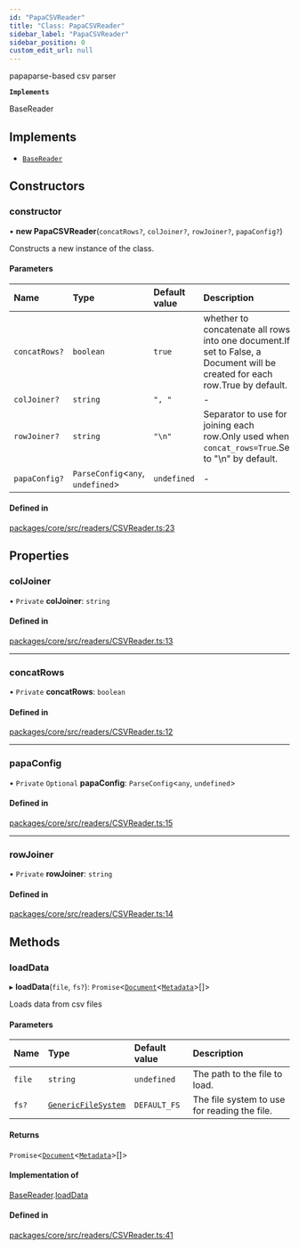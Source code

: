 ```yaml
---
id: "PapaCSVReader"
title: "Class: PapaCSVReader"
sidebar_label: "PapaCSVReader"
sidebar_position: 0
custom_edit_url: null
---
```


papaparse-based csv parser

**`Implements`**

BaseReader

## Implements

- [`BaseReader`](../interfaces/BaseReader.md)

## Constructors

### constructor

• **new PapaCSVReader**(`concatRows?`, `colJoiner?`, `rowJoiner?`, `papaConfig?`)

Constructs a new instance of the class.

#### Parameters

| Name          | Type                               | Default value | Description                                                                                                                 |
| :------------ | :--------------------------------- | :------------ | :-------------------------------------------------------------------------------------------------------------------------- |
| `concatRows?` | `boolean`                          | `true`        | whether to concatenate all rows into one document.If set to False, a Document will be created for each row.True by default. |
| `colJoiner?`  | `string`                           | `", "`        | -                                                                                                                           |
| `rowJoiner?`  | `string`                           | `"\n"`        | Separator to use for joining each row.Only used when `concat_rows=True`.Set to "\n" by default.                             |
| `papaConfig?` | `ParseConfig`<`any`, `undefined`\> | `undefined`   | -                                                                                                                           |

#### Defined in

[packages/core/src/readers/CSVReader.ts:23](https://github.com/run-llama/LlamaIndexTS/blob/d613bbd/packages/core/src/readers/CSVReader.ts#L23)

## Properties

### colJoiner

• `Private` **colJoiner**: `string`

#### Defined in

[packages/core/src/readers/CSVReader.ts:13](https://github.com/run-llama/LlamaIndexTS/blob/d613bbd/packages/core/src/readers/CSVReader.ts#L13)

---

### concatRows

• `Private` **concatRows**: `boolean`

#### Defined in

[packages/core/src/readers/CSVReader.ts:12](https://github.com/run-llama/LlamaIndexTS/blob/d613bbd/packages/core/src/readers/CSVReader.ts#L12)

---

### papaConfig

• `Private` `Optional` **papaConfig**: `ParseConfig`<`any`, `undefined`\>

#### Defined in

[packages/core/src/readers/CSVReader.ts:15](https://github.com/run-llama/LlamaIndexTS/blob/d613bbd/packages/core/src/readers/CSVReader.ts#L15)

---

### rowJoiner

• `Private` **rowJoiner**: `string`

#### Defined in

[packages/core/src/readers/CSVReader.ts:14](https://github.com/run-llama/LlamaIndexTS/blob/d613bbd/packages/core/src/readers/CSVReader.ts#L14)

## Methods

### loadData

▸ **loadData**(`file`, `fs?`): `Promise`<[`Document`](Document.md)<[`Metadata`](../#metadata)\>[]\>

Loads data from csv files

#### Parameters

| Name   | Type                                                      | Default value | Description                                  |
| :----- | :-------------------------------------------------------- | :------------ | :------------------------------------------- |
| `file` | `string`                                                  | `undefined`   | The path to the file to load.                |
| `fs?`  | [`GenericFileSystem`](../interfaces/GenericFileSystem.md) | `DEFAULT_FS`  | The file system to use for reading the file. |

#### Returns

`Promise`<[`Document`](Document.md)<[`Metadata`](../#metadata)\>[]\>

#### Implementation of

[BaseReader](../interfaces/BaseReader.md).[loadData](../interfaces/BaseReader.md#loaddata)

#### Defined in

[packages/core/src/readers/CSVReader.ts:41](https://github.com/run-llama/LlamaIndexTS/blob/d613bbd/packages/core/src/readers/CSVReader.ts#L41)
